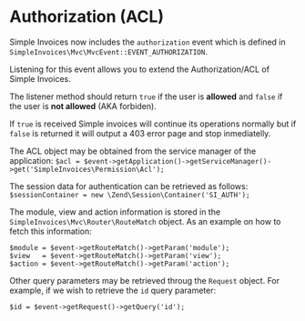 # Authorization (ACL)
Simple Invoices now includes the `authorization` event which is defined in `SimpleInvoices\Mvc\MvcEvent::EVENT_AUTHORIZATION`.

Listening for this event allows you to extend the Authorization/ACL of Simple Invoices.

The listener method should return `true` if the user is **allowed** and `false` if the user is **not allowed** (AKA forbiden).

If `true` is received Simple invoices will continue its operations normally but if `false` is returned it will output a 403 error page and stop inmediatelly.

The ACL object may be obtained from the service manager of the application:
`$acl = $event->getApplication()->getServiceManager()->get('SimpleInvoices\Permission\Acl');`

The session data for authentication can be retrieved as follows:
`$sessionContainer = new \Zend\Session\Container('SI_AUTH');`

The module, view and action information is stored in the `SimpleInvoices\Mvc\Router\RouteMatch` object. As an example on how to fetch this information:

    $module = $event->getRouteMatch()->getParam('module');
    $view   = $event->getRouteMatch()->getParam('view');
    $action = $event->getRouteMatch()->getParam('action');
    
Other query parameters may be retrieved throug the `Request` object. For example, if we wish to retrieve the `id` query parameter:

    $id = $event->getRequest()->getQuery('id');
 